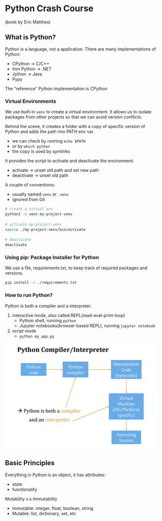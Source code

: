 # Python Crash Course

(book by Eric Matthes)

## What is Python?

Python is a language, not a application.
There are many implementations of Python:

- CPython -> C/C++
- Iron Python -> .NET
- Jython -> Java
- Pypy

The "reference" Python implementation is CPython

### Virtual Environments

We use built-in `venv` to create a virtual environment. It allows us to isolate packages from other projects so that we can avoid version conflicts.

Behind the scene, it creates a folder with a copy of specific version of Python and adds the path into PATH env var.

- we can check by running `echo $PATH`
- or by `which python`
- the copy is used by symlinks

It provides the script to activate and deactivate the environment.

- activate -> unset old path and set new path
- deactivate -> unset old path

A couple of conventions:

- usually named `venv` or `.venv`
- ignored from Git

```bash
# create a virtual env
python3 -m venv my-project-venv

# activate my-project-venv
source ./my-project-venv/bin/activate

# deactivate
deactivate
```

### Using pip: Package Installer for Python

We use a file, requirements.txt, to keep track of required packages and versions.

```bash
pip install -r ./requirements.txt
```

### How to run Python?

Python is both a compiler and a interpreter.

1. interactive mode, also called REPL(read-eval-print-loop)
   - Python shell, running `python`
   - Jupyter notebooks(browser based REPL), running `jupyter notebook`
2. script mode
   - `python my_app.py`

![python-compiler-interpreter](./python-compiler-interpreter.png)

## Basic Principles

Everything in Python is an object, it has attributes:

- state
- functionality

Mutability v.s Immutability

- Immutable: integer, float, boolean, string
- Mutable: list, dictionary, set, etc


